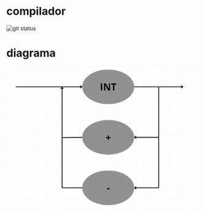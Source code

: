 # compilador
![git status]( http://3.129.230.99/svg/brunameinberg/compilador/)

# diagrama
![alt text](diagrama_roteiro1.png)